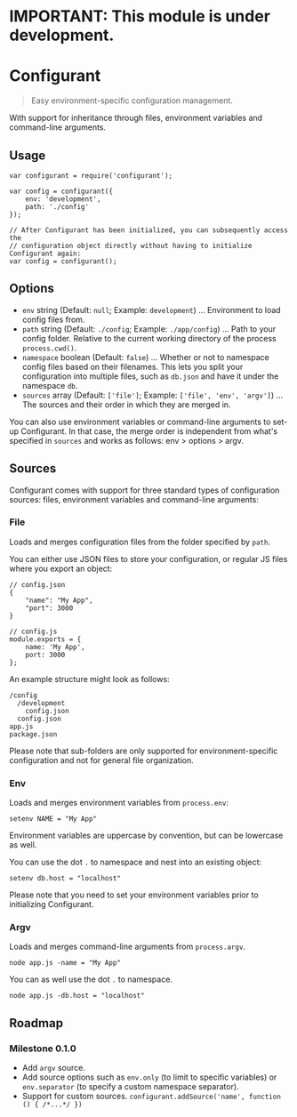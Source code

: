 # IMPORTANT: This module is under development.

# Configurant

> Easy environment-specific configuration management.

With support for inheritance through files, environment variables and command-line arguments.

## Usage

    var configurant = require('configurant');

    var config = configurant({
        env: 'development',
        path: './config'
    });

    // After Configurant has been initialized, you can subsequently access the
    // configuration object directly without having to initialize Configurant again:
    var config = configurant();


## Options

* `env` string (Default: `null`; Example: `development`) ... Environment to load config files from.
* `path` string (Default: `./config`; Example: `./app/config`) ... Path to your config folder. Relative to the current working directory of the process `process.cwd()`.
* `namespace` boolean (Default: `false`) ... Whether or not to namespace config files based on their filenames. This lets you split your configuration into multiple files, such as `db.json` and have it under the namespace `db`.
* `sources` array (Default: `['file']`; Example: `['file', 'env', 'argv']`) ... The sources and their order in which they are merged in.

You can also use environment variables or command-line arguments to set-up Configurant. In that case, the merge order is independent from what's specified in `sources` and works as follows: env > options > argv.


## Sources

Configurant comes with support for three standard types of configuration sources: files, environment variables and command-line arguments:

### File

Loads and merges configuration files from the folder specified by `path`.

You can either use JSON files to store your configuration, or regular JS files where you export an object:

    // config.json
    {
        "name": "My App",
        "port": 3000
    }

    // config.js
    module.exports = {
        name: 'My App',
        port: 3000
    };

An example structure might look as follows:

    /config
      /development
        config.json
      config.json
    app.js
    package.json

Please note that sub-folders are only supported for environment-specific configuration and not for general file organization.

### Env

Loads and merges environment variables from `process.env`:

    setenv NAME = "My App"

Environment variables are uppercase by convention, but can be lowercase as well.

You can use the dot `.` to namespace and nest into an existing object:

    setenv db.host = "localhost"

Please note that you need to set your environment variables prior to initializing Configurant.

### Argv

Loads and merges command-line arguments from `process.argv`.

    node app.js -name = "My App"

You can as well use the dot `.` to namespace.

    node app.js -db.host = "localhost"


## Roadmap

### Milestone 0.1.0

* Add `argv` source.
* Add source options such as `env.only` (to limit to specific variables) or `env.separator` (to specify a custom namespace separator).
* Support for custom sources. `configurant.addSource('name', function () { /*...*/ })`
